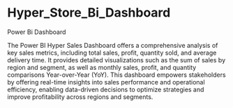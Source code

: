 # Hyper_Store_Bi_Dashboard
Power Bi Dashboard

The Power BI Hyper Sales Dashboard offers a comprehensive analysis of key sales metrics, including total sales, profit, quantity sold, and average delivery time. It provides detailed visualizations such as the sum of sales by region and segment, as well as monthly sales, profit, and quantity comparisons Year-over-Year (YoY). This dashboard empowers stakeholders by offering real-time insights into sales performance and operational efficiency, enabling data-driven decisions to optimize strategies and improve profitability across regions and segments.
